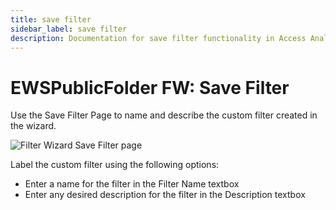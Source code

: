 ```yaml
---
title: save filter
sidebar_label: save filter
description: Documentation for save filter functionality in Access Analyzer including configuration and usage information.
---
```


# EWSPublicFolder FW: Save Filter

Use the Save Filter Page to name and describe the custom filter created in the wizard.

![Filter Wizard Save Filter page](/img/product_docs/accessanalyzer/admin/datacollector/ewsmailbox/filterwizard/savefilter.webp)

Label the custom filter using the following options:

- Enter a name for the filter in the Filter Name textbox
- Enter any desired description for the filter in the Description textbox
